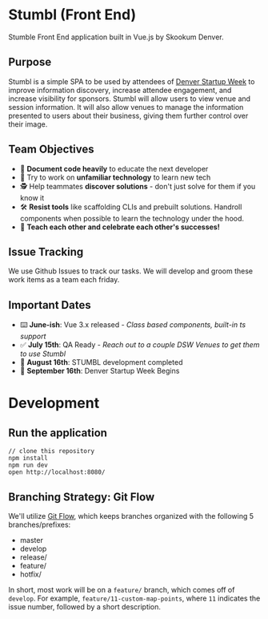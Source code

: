 # Stumbl (Front End)

Stumble Front End application built in Vue.js by Skookum Denver.

## Purpose

Stumbl is a simple SPA to be used by attendees of [Denver Startup Week](https://www.denverstartupweek.org/) to improve information discovery, increase attendee engagement, and increase visibility for sponsors.  Stumbl will allow users to view venue and session information.  It will also allow venues to manage the information presented to users about their business, giving them further control over their image.

## Team Objectives

* 📝 **Document code heavily** to educate the next developer
* 🤔 Try to work on **unfamiliar technology** to learn new tech
* 🕵️‍ Help teammates **discover solutions** - don't just solve for them if you know it
* 🛠 **Resist tools** like scaffolding CLIs and prebuilt solutions.  Handroll components when possible to learn the technology under the hood.
* 🎉 **Teach each other and celebrate each other's successes!**

## Issue Tracking

We use Github Issues to track our tasks.  We will develop and groom these work items as a team each friday.

## Important Dates

* ⌨️ **June-ish**: Vue 3.x released - *Class based components, built-in ts support*
* ✅ **July 15th**: QA Ready - *Reach out to a couple DSW Venues to get them to use Stumbl*
* 🚀 **August 16th**: STUMBL development completed
* 🎉 **September 16th**: Denver Startup Week Begins

# Development

## Run the application

```
// clone this repository
npm install
npm run dev
open http://localhost:8080/
```

## Branching Strategy: Git Flow

We'll utilize [Git Flow](https://danielkummer.github.io/git-flow-cheatsheet/), which keeps branches organized with the following 5 branches/prefixes:

* master
* develop
* release/
* feature/
* hotfix/

In short, most work will be on a `feature/` branch, which comes off of `develop`.  For example, `feature/11-custom-map-points`, where `11` indicates the issue number, followed by a short description.

